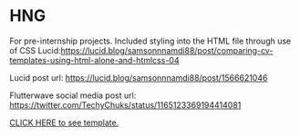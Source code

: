 # HNG
For pre-internship projects.
Included styling into the HTML file through use of CSS
Lucid:https://lucid.blog/samsonnnamdi88/post/comparing-cv-templates-using-html-alone-and-htmlcss-04

Lucid post url: https://lucid.blog/samsonnnamdi88/post/1566621046

Flutterwave social media post url: https://twitter.com/TechyChuks/status/1165123369194414081

<a href="https://machin3ry.github.io/HNG/samsonUpdated.html">CLICK HERE to see template.</a> <br>
